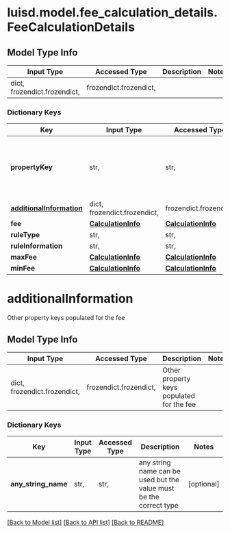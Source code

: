 # luisd.model.fee_calculation_details.FeeCalculationDetails

## Model Type Info
Input Type | Accessed Type | Description | Notes
------------ | ------------- | ------------- | -------------
dict, frozendict.frozendict,  | frozendict.frozendict,  |  | 

### Dictionary Keys
Key | Input Type | Accessed Type | Description | Notes
------------ | ------------- | ------------- | ------------- | -------------
**propertyKey** | str,  | str,  | The property key which uniquely identifies the property. The format for the property key is {domain}/{scope}/{code}, e.g. &#x27;Portfolio/Manager/Id&#x27;. | 
**[additionalInformation](#additionalInformation)** | dict, frozendict.frozendict,  | frozendict.frozendict,  | Other property keys populated for the fee | 
**fee** | [**CalculationInfo**](CalculationInfo.md) | [**CalculationInfo**](CalculationInfo.md) |  | 
**ruleType** | str,  | str,  | Rule Type | 
**ruleInformation** | str,  | str,  | Rule Sub Type | 
**maxFee** | [**CalculationInfo**](CalculationInfo.md) | [**CalculationInfo**](CalculationInfo.md) |  | [optional] 
**minFee** | [**CalculationInfo**](CalculationInfo.md) | [**CalculationInfo**](CalculationInfo.md) |  | [optional] 

# additionalInformation

Other property keys populated for the fee

## Model Type Info
Input Type | Accessed Type | Description | Notes
------------ | ------------- | ------------- | -------------
dict, frozendict.frozendict,  | frozendict.frozendict,  | Other property keys populated for the fee | 

### Dictionary Keys
Key | Input Type | Accessed Type | Description | Notes
------------ | ------------- | ------------- | ------------- | -------------
**any_string_name** | str,  | str,  | any string name can be used but the value must be the correct type | [optional] 

[[Back to Model list]](../../README.md#documentation-for-models) [[Back to API list]](../../README.md#documentation-for-api-endpoints) [[Back to README]](../../README.md)

